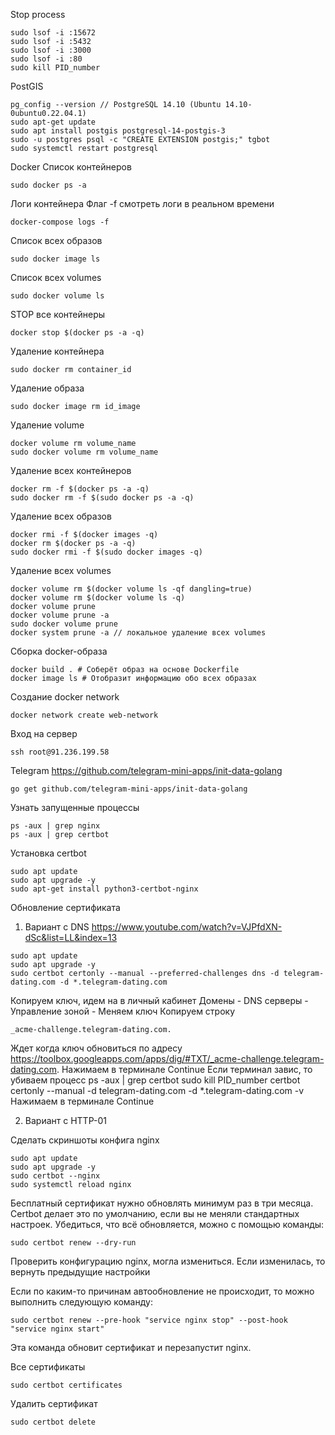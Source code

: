 Stop process

```
sudo lsof -i :15672
sudo lsof -i :5432
sudo lsof -i :3000
sudo lsof -i :80
sudo kill PID_number
```

PostGIS

```
pg_config --version // PostgreSQL 14.10 (Ubuntu 14.10-0ubuntu0.22.04.1)
sudo apt-get update
sudo apt install postgis postgresql-14-postgis-3
sudo -u postgres psql -c "CREATE EXTENSION postgis;" tgbot
sudo systemctl restart postgresql
```

Docker
Список контейнеров

```
sudo docker ps -a
```

Логи контейнера
Флаг -f смотреть логи в реальном времени

```
docker-compose logs -f
```

Список всех образов

```
sudo docker image ls
```

Список всех volumes

```
sudo docker volume ls
```

STOP все контейнеры

```
docker stop $(docker ps -a -q)
```

Удаление контейнера

```
sudo docker rm container_id
```

Удаление образа

```
sudo docker image rm id_image
```

Удаление volume

```
docker volume rm volume_name
sudo docker volume rm volume_name
```

Удаление всех контейнеров

```
docker rm -f $(docker ps -a -q)
sudo docker rm -f $(sudo docker ps -a -q)
```

Удаление всех образов

```
docker rmi -f $(docker images -q)
docker rm $(docker ps -a -q)
sudo docker rmi -f $(sudo docker images -q)
```

Удаление всех volumes

```
docker volume rm $(docker volume ls -qf dangling=true)
docker volume rm $(docker volume ls -q)
docker volume prune
docker volume prune -a
sudo docker volume prune
docker system prune -a // локальное удаление всех volumes
```

Сборка docker-образа

```
docker build . # Соберёт образ на основе Dockerfile
docker image ls # Отобразит информацию обо всех образах
```

Создание docker network

```
docker network create web-network
```

Вход на сервер

```
ssh root@91.236.199.58
```

Telegram
https://github.com/telegram-mini-apps/init-data-golang

```
go get github.com/telegram-mini-apps/init-data-golang
```

Узнать запущенные процессы

```
ps -aux | grep nginx
ps -aux | grep certbot
```

Установка certbot

```
sudo apt update
sudo apt upgrade -y
sudo apt-get install python3-certbot-nginx
```

Обновление сертификата

1. Вариант с DNS
   https://www.youtube.com/watch?v=VJPfdXN-dSc&list=LL&index=13

```
sudo apt update
sudo apt upgrade -y
sudo certbot certonly --manual --preferred-challenges dns -d telegram-dating.com -d *.telegram-dating.com
```

Копируем ключ, идем на в личный кабинет Домены - DNS серверы - Управление зоной - Меняем ключ
Копируем строку

```
_acme-challenge.telegram-dating.com.
```

Ждет когда ключ обновиться по адресу https://toolbox.googleapps.com/apps/dig/#TXT/_acme-challenge.telegram-dating.com.
Нажимаем в терминале Continue
Если терминал завис, то убиваем процесс
ps -aux | grep certbot
sudo kill PID_number
certbot certonly --manual -d telegram-dating.com -d \*.telegram-dating.com -v
Нажимаем в терминале Continue

2. Вариант с HTTP-01

Сделать скриншоты конфига nginx

```
sudo apt update
sudo apt upgrade -y
sudo certbot --nginx
sudo systemctl reload nginx
```

Бесплатный сертификат нужно обновлять минимум раз в три месяца. Certbot делает это по умолчанию,
если вы не меняли стандартных настроек. Убедиться, что всё обновляется, можно с помощью команды:

```
sudo certbot renew --dry-run
```

Проверить конфигурацию nginx, могла измениться. Если изменилась, то вернуть предыдущие настройки

Если по каким-то причинам автообновление не происходит, то можно выполнить следующую команду:

```
sudo certbot renew --pre-hook "service nginx stop" --post-hook "service nginx start"
```

Эта команда обновит сертификат и перезапустит nginx.

Все сертификаты

```
sudo certbot certificates
```

Удалить сертификат

```
sudo certbot delete
```
